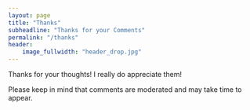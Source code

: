 ```yaml
---
layout: page
title: "Thanks"
subheadline: "Thanks for your Comments"
permalink: "/thanks"
header:
    image_fullwidth: "header_drop.jpg"
---
```

Thanks for your thoughts! I really do appreciate them!

Please keep in mind that comments are moderated and may take time to appear.
